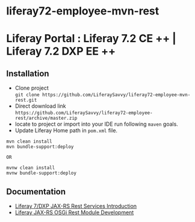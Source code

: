 # liferay72-employee-mvn-rest
# Liferay Portal : Liferay 7.2 CE ++ | Liferay 7.2 DXP EE ++
## Installation
* Clone project  
`git clone https://github.com/LiferaySavvy/liferay72-employee-mvn-rest.git` 
* Direct download link   
`https://github.com/LiferaySavvy/liferay72-employee-rest/archive/master.zip`
* locate to project or import into your IDE run following `maven` goals.  
* Update Liferay Home path in `pom.xml` file.
```
mvn clean install
mvn bundle-support:deploy  

OR 

mvnw clean install
mvnw bundle-support:deploy
````
## Documentation 
* [Liferay 7/DXP JAX-RS Rest Services Introduction](http://www.liferaysavvy.com/2020/03/liferay-7dxp-jax-rs-rest-services.html)  
* [Liferay JAX-RS OSGi Rest Module Development](http://www.liferaysavvy.com/2020/03/liferay-jax-rs-osgi-rest-module.html)  
